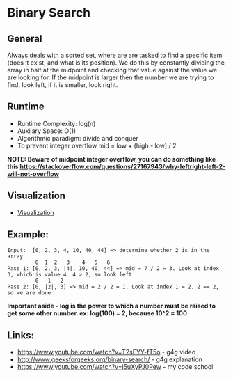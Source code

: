 # Binary Search

## General
Always deals with a sorted set, where are are tasked to find a specific item (does it exist, and what is its position).
We do this by constantly dividing the array in half at the midpoint and checking that value against the 
value we are looking for. If the midpoint is larger then the number we are trying to find, look left,
if it is smaller, look right.

## Runtime
* Runtime Complexity: log(n)
* Auxilary Space: O(1)
* Algorithmic paradigm: divide and conquer
* To prevent integer overflow mid = low + (high - low) / 2

**NOTE: Beware of midpoint integer overflow, you can do something like this https://stackoverflow.com/questions/27167943/why-leftright-left-2-will-not-overflow**

## Visualization
* [Visualization](http://www.algomation.com/player?algorithm=56d893695abd0c03007cbf40)

## Example:

```
Input:  [0, 2, 3, 4, 10, 40, 44] => determine whether 2 is in the array
         0  1  2   3    4   5   6
Pass 1: [0, 2, 3, |4|, 10, 40, 44] => mid = 7 / 2 = 3. Look at index 3, which is value 4. 4 > 2, so look left
         0   1   2
Pass 2: [0, |2|, 3] => mid = 2 / 2 = 1. Look at index 1 = 2. 2 == 2, so we are done
```
**Important aside - log is the power to which a number must be raised to get some other number.  ex: log(100) = 2, because 10^2 = 100**

## Links:
* https://www.youtube.com/watch?v=T2sFYY-fT5o - g4g video
* http://www.geeksforgeeks.org/binary-search/ - g4g explanation
* https://www.youtube.com/watch?v=j5uXyPJ0Pew - my code school